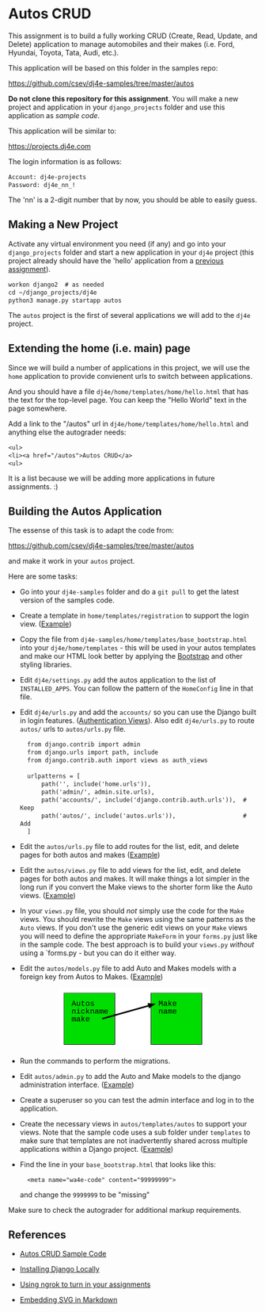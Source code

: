 Autos CRUD
==========

This assignment is to build a fully working CRUD (Create, Read, Update, and Delete)
application to manage automobiles and their makes (i.e. Ford, Hyundai, Toyota,
Tata, Audi, etc.).

This application will be based on this folder in the samples repo:

https://github.com/csev/dj4e-samples/tree/master/autos

**Do not clone this repository for this assignment**.  You will make a new
project and application in your `django_projects` folder and use this application
as *sample code*.

This application will be similar to:

https://projects.dj4e.com

The login information is as follows:

    Account: dj4e-projects
    Password: dj4e_nn_!

The 'nn' is a 2-digit number that by now, you should be able to easily guess.

Making a New Project
--------------------

Activate any virtual environment you need (if any) and go into your `django_projects` folder
and start a new application in your `dj4e` project (this project already should have the 'hello'
application from a
<a href="dj4e_hello.md">previous assignment</a>).

    workon django2  # as needed
    cd ~/django_projects/dj4e
    python3 manage.py startapp autos

The `autos` project is the first of several applications we will add to the `dj4e` project.

Extending the home (i.e. main) page
-----------------------------------

Since we will build a number of applications in this project, we will use the `home`
application to provide convienent urls to switch between applications.

And you should have a file `dj4e/home/templates/home/hello.html` that has the text for the top-level page.
You can keep the "Hello World" text in the page somewhere.

Add a link to the "/autos" url in `dj4e/home/templates/home/hello.html` and anything else the autograder needs:

    <ul>
    <li><a href="/autos">Autos CRUD</a>
    <ul>

It is a list because we will be adding more applications in future assignments. :)

Building the Autos Application
------------------------------

The essense of this task is to adapt the code from:

https://github.com/csev/dj4e-samples/tree/master/autos

and make it work in your `autos` project.

Here are some tasks:

* Go into your `dj4e-samples` folder and do a `git pull` to get the latest version of the samples code.

* Create a template in `home/templates/registration` to support the login view.
(<a href="https://github.com/csev/dj4e-samples/blob/master/home/templates/registration/login.html" target="_blank">Example</a>)

* Copy the file from `dj4e-samples/home/templates/base_bootstrap.html` into
your `dj4e/home/templates` - this will be used in your autos templates and make our HTML look
better by applying the <a href="https://getbootstrap.com/docs/4.0/" target="_blank">Bootstrap</a>
and other styling libraries.

* Edit `dj4e/settings.py` add the autos application to the list of `INSTALLED_APPS`.
You can follow the pattern of the `HomeConfig` line in that file.

* Edit `dj4e/urls.py` and
add the `accounts/` so you can use the Django built in login features.
(<a href="https://docs.djangoproject.com/en/2.2/topics/auth/default/#module-django.contrib.auth.views" target="_blank">Authentication Views</a>).
Also edit `dj4e/urls.py` to route `autos/` urls to `autos/urls.py` file.

        from django.contrib import admin
        from django.urls import path, include
        from django.contrib.auth import views as auth_views

        urlpatterns = [
            path('', include('home.urls')),
            path('admin/', admin.site.urls),
            path('accounts/', include('django.contrib.auth.urls')),  # Keep
            path('autos/', include('autos.urls')),                   # Add
        ]

* Edit the `autos/urls.py` file to add routes for the list, edit, and delete pages for both autos and makes
(<a href="https://github.com/csev/dj4e-samples/blob/master/autos/urls.py" target="_blank">Example</a>)

* Edit the `autos/views.py` file to add views for the list, edit, and delete pages for both autos and makes.
It will make things a lot simpler in the long run if you convert the Make views to
the shorter form like the Auto views.
(<a href="https://github.com/csev/dj4e-samples/blob/master/autos/views.py" target="_blank">Example</a>)

* In your `views.py` file, you should *not* simply use the code for the `Make` views.  You
should rewrite the `Make` views using the same patterns as the `Auto` views.  If you
don't use the generic edit views on your `Make` views you will need to define the
appropriate `MakeForm` in your `forms.py` just like in the sample code.  The
best approach is to build your `views.py` *without* using
a `forms.py - but you can do it either way.

* Edit the `autos/models.py` file to add Auto and Makes models with a foreign
key from Autos to Makes.
(<a href="https://github.com/csev/dj4e-samples/blob/master/autos/urls.py" target="_blank">Example</a>)

<img src="svg/auto_model.svg" alt="A data model diagram showing Autos and Makes" style="display: block; margin-left: auto; margin-right: auto;align: center; max-width: 300px;">

* Run the commands to perform the migrations.

* Edit `autos/admin.py` to add the Auto and Make models to the django administration interface.
(<a href="https://github.com/csev/dj4e-samples/blob/master/autos/admin.py" target="_blank">Example</a>)

* Create a superuser so you can test the admin interface
and log in to the application.

* Create the necessary views in `autos/templates/autos` to support your views.
Note that the sample code uses a sub folder under `templates` to
make sure that templates are not inadvertently shared across multiple applications within a Django project.
(<a href="https://github.com/csev/dj4e-samples/blob/master/autos/templates" target="_blank">Example</a>)

* Find the line in your `base_bootstrap.html` that looks like this:

        <meta name="wa4e-code" content="99999999">

   and change the `9999999`  to be "<span id="wa4e-code">missing</span>"

Make sure to check the autograder for additional markup requirements.

References
----------

* <a href="https://github.com/csev/dj4e-samples/tree/master/autos" target="_blank">Autos CRUD Sample Code</a>

* <a href="dj_install.md" target="_blank">Installing Django Locally</a>

* <a href="../ngrok" target="_blank">Using ngrok to turn in your assignments</a>

* <a href="https://stackoverflow.com/questions/13808020/include-an-svg-hosted-on-github-in-markdown" target="_blank">Embedding SVG in Markdown</a>

<script>
var d= new Date();
var code = "42"+((Math.floor(d.getTime()/1234567)*123456)+42)
document.getElementById("wa4e-code").innerHTML = code;
</script>
